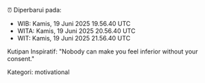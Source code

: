⏰ Diperbarui pada:
- WIB: Kamis, 19 Juni 2025 19.56.40 UTC
- WITA: Kamis, 19 Juni 2025 20.56.40 UTC
- WIT: Kamis, 19 Juni 2025 21.56.40 UTC

Kutipan Inspiratif:
"Nobody can make you feel inferior without your consent."


Kategori: motivational

